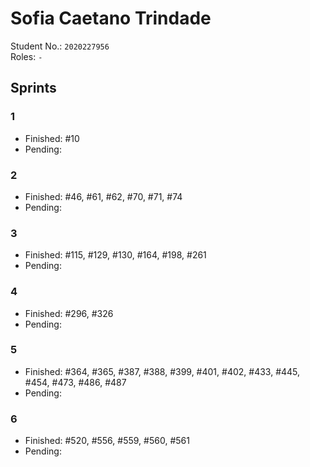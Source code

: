 # Sofia Caetano Trindade

Student No.: `2020227956`  
Roles: `-`

## Sprints

### 1

* Finished: #10
* Pending:


### 2

* Finished: #46, #61, #62, #70, #71, #74
* Pending:


### 3

* Finished: #115, #129, #130, #164, #198, #261
* Pending:


### 4

* Finished: #296, #326
* Pending:


### 5

* Finished: #364, #365, #387, #388, #399, #401, #402, #433, #445, #454, #473, #486, #487
* Pending:


### 6

* Finished: #520, #556, #559, #560, #561
* Pending:

